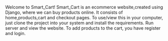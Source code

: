 Welcome to Smart_Cart!
Smart_Cart is an ecommerce website,created using Django, where we can buy products online.
It consists of home,products,cart and checkout pages.
To use/view this in your computer, just clone the project into your system and install the requirements.
Run server and view the website. 
To add products to the cart, you have register and login.
